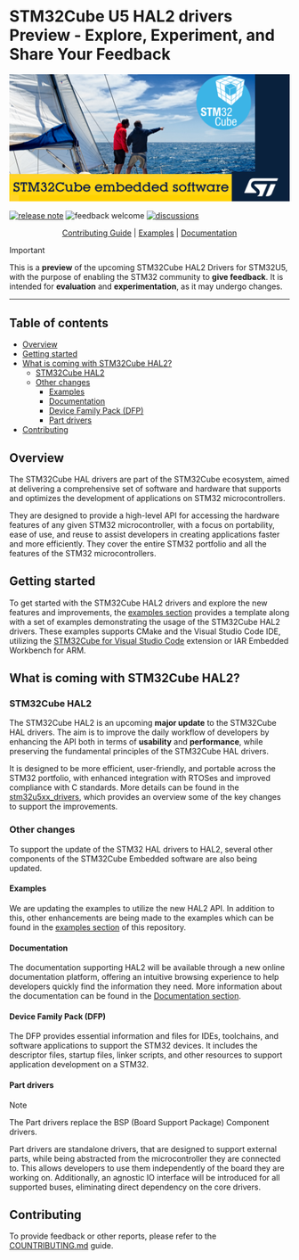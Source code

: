 # STM32Cube U5 HAL2 drivers Preview - Explore, Experiment, and Share Your Feedback

![banner](./_htmresc/st_banner.png)

[![release note](https://img.shields.io/badge/release_note-view_html-gold.svg)](https://htmlpreview.github.io/?https://github.com/STMicroelectronics/STM32CubeU5-V2-Preview/blob/main/Release_Notes.html)
![feedback welcome](https://img.shields.io/badge/feedback-welcome-brightgreen.svg)
[![discussions](https://img.shields.io/badge/discussions-join_the_conversation-blue.svg)](https://github.com/STMicroelectronics/STM32CubeU5-V2-Preview/discussions)

<div align="center">
    <a href="./CONTRIBUTING.md/">Contributing Guide</a> |
    <a href="./examples/">Examples</a> |
    <a href="./docs/">Documentation</a>
</div>

> [!IMPORTANT]
> This is a **preview** of the upcoming STM32Cube HAL2 Drivers for STM32U5, with the purpose of enabling the STM32 community to **give feedback**.
> It is intended for **evaluation** and **experimentation**, as it may undergo changes.

----

## Table of contents

- [Overview](#overview)
- [Getting started](#getting-started)
- [What is coming with STM32Cube HAL2?](#what-is-coming-with-stm32cube-hal2)
  - [STM32Cube HAL2](#stm32cube-hal2)
  - [Other changes](#other-changes)
    - [Examples](#examples)
    - [Documentation](#documentation)
    - [Device Family Pack (DFP)](#device-family-pack-dfp)
    - [Part drivers](#part-drivers)
- [Contributing](#contributing)

## Overview

The STM32Cube HAL drivers are part of the STM32Cube ecosystem, aimed at delivering a comprehensive set of software and hardware that supports and optimizes the development of applications on STM32 microcontrollers.

They are designed to provide a high-level API for accessing the hardware features of any given STM32 microcontroller, with a focus on portability, ease of use, and reuse to assist developers in creating applications faster and more efficiently. They cover the entire STM32 portfolio and all the features of the STM32 microcontrollers.

## Getting started

To get started with the STM32Cube HAL2 drivers and explore the new features and improvements, the [examples section](./examples/) provides a template along with a set of examples demonstrating the usage of the STM32Cube HAL2 drivers. These examples supports CMake and the Visual Studio Code IDE, utilizing the [STM32Cube for Visual Studio Code](https://marketplace.visualstudio.com/items?itemName=stmicroelectronics.stm32-vscode-extension&ssr=false#review-details) extension or IAR Embedded Workbench for ARM.

## What is coming with STM32Cube HAL2?

### STM32Cube HAL2

The STM32Cube HAL2 is an upcoming **major update** to the STM32Cube HAL drivers.
The aim is to improve the daily workflow of developers by enhancing the API both in terms of **usability** and **performance**, while preserving the fundamental principles of the STM32Cube HAL drivers.

It is designed to be more efficient, user-friendly, and portable across the STM32 portfolio, with enhanced integration with RTOSes and improved compliance with C standards.
More details can be found in the [stm32u5xx_drivers](./stm32u5xx_drivers), which provides an overview some of the key changes to support the improvements.

### Other changes

To support the update of the STM32 HAL drivers to HAL2, several other components of the STM32Cube Embedded software are also being updated.

#### Examples

We are updating the examples to utilize the new HAL2 API. In addition to this, other enhancements are being made to the examples which can be found in the [examples section](./examples/) of this repository.

#### Documentation

The documentation supporting HAL2 will be available through a new online documentation platform, offering an intuitive browsing experience to help developers quickly find the information they need. More information about the documentation can be found in the [Documentation section](./docs/README.md).

#### Device Family Pack (DFP)

The DFP provides essential information and files for IDEs, toolchains, and software applications to support the STM32 devices. It includes the descriptor files, startup files, linker scripts, and other resources to support application development on a STM32.

#### Part drivers

> [!NOTE]
> The Part drivers replace the BSP (Board Support Package) Component drivers.

Part drivers are standalone drivers, that are designed to support external parts, while being abstracted from the microcontroller they are connected to. This allows developers to use them independently of the board they are working on. Additionally, an agnostic IO interface will be introduced for all supported buses, eliminating direct dependency on the core drivers.

## Contributing

To provide feedback or other reports, please refer to the [COUNTRIBUTING.md](./CONTRIBUTING.md) guide.
